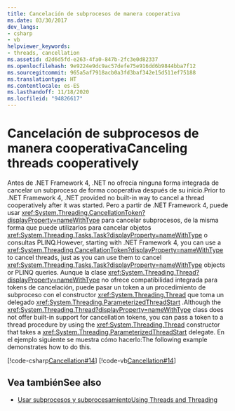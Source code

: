 ```yaml
---
title: Cancelación de subprocesos de manera cooperativa
ms.date: 03/30/2017
dev_langs:
- csharp
- vb
helpviewer_keywords:
- threads, cancellation
ms.assetid: d2d6d5fd-e263-4fa0-847b-2fc3e0d82337
ms.openlocfilehash: 9e9224e9dc9ac57defe75e916dd6b9844bba7f12
ms.sourcegitcommit: 965a5af7918acb0a3fd3baf342e15d511ef75188
ms.translationtype: HT
ms.contentlocale: es-ES
ms.lasthandoff: 11/18/2020
ms.locfileid: "94826617"
---
```

# <a name="canceling-threads-cooperatively"></a><span data-ttu-id="69ff3-102">Cancelación de subprocesos de manera cooperativa</span><span class="sxs-lookup"><span data-stu-id="69ff3-102">Canceling threads cooperatively</span></span>

<span data-ttu-id="69ff3-103">Antes de .NET Framework 4, .NET no ofrecía ninguna forma integrada de cancelar un subproceso de forma cooperativa después de su inicio.</span><span class="sxs-lookup"><span data-stu-id="69ff3-103">Prior to .NET Framework 4, .NET provided no built-in way to cancel a thread cooperatively after it was started.</span></span> <span data-ttu-id="69ff3-104">Pero a partir de .NET Framework 4, puede usar <xref:System.Threading.CancellationToken?displayProperty=nameWithType> para cancelar subprocesos, de la misma forma que puede utilizarlos para cancelar objetos <xref:System.Threading.Tasks.Task?displayProperty=nameWithType> o consultas PLINQ.</span><span class="sxs-lookup"><span data-stu-id="69ff3-104">However, starting with .NET Framework 4, you can use a <xref:System.Threading.CancellationToken?displayProperty=nameWithType> to cancel threads, just as you can use them to cancel <xref:System.Threading.Tasks.Task?displayProperty=nameWithType> objects or PLINQ queries.</span></span> <span data-ttu-id="69ff3-105">Aunque la clase <xref:System.Threading.Thread?displayProperty=nameWithType> no ofrece compatibilidad integrada para tokens de cancelación, puede pasar un token a un procedimiento de subproceso con el constructor <xref:System.Threading.Thread> que toma un delegado <xref:System.Threading.ParameterizedThreadStart> .</span><span class="sxs-lookup"><span data-stu-id="69ff3-105">Although the <xref:System.Threading.Thread?displayProperty=nameWithType> class does not offer built-in support for cancellation tokens, you can pass a token to a thread procedure by using the <xref:System.Threading.Thread> constructor that takes a <xref:System.Threading.ParameterizedThreadStart> delegate.</span></span> <span data-ttu-id="69ff3-106">En el ejemplo siguiente se muestra cómo hacerlo:</span><span class="sxs-lookup"><span data-stu-id="69ff3-106">The following example demonstrates how to do this.</span></span>  
  
 [!code-csharp[Cancellation#14](../../../samples/snippets/csharp/VS_Snippets_Misc/cancellation/cs/CooperativeThreads.cs#14)]
 [!code-vb[Cancellation#14](../../../samples/snippets/visualbasic/VS_Snippets_Misc/cancellation/vb/CooperativeThreads.vb#14)]  
  
## <a name="see-also"></a><span data-ttu-id="69ff3-107">Vea también</span><span class="sxs-lookup"><span data-stu-id="69ff3-107">See also</span></span>

- [<span data-ttu-id="69ff3-108">Usar subprocesos y subprocesamiento</span><span class="sxs-lookup"><span data-stu-id="69ff3-108">Using Threads and Threading</span></span>](using-threads-and-threading.md)
